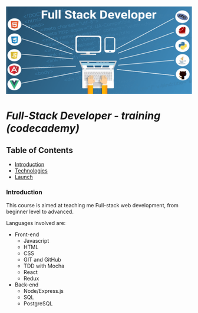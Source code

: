 ![Full-Stack Developer](\Images\Full-stack-developer.png)
# **_Full-Stack Developer - training (codecademy)_**



## Table of Contents
* [Introduction](#introduction)
* [Technologies](#technologies)
* [Launch](#Launch)

### Introduction
This course is aimed at teaching me Full-stack web development, from beginner level to advanced.

Languages involved are:

* Front-end
    * Javascript
    * HTML
    * CSS
    * GIT and GitHub
    * TDD with Mocha
    * React
    * Redux
* Back-end
    * Node/Express.js
    * SQL
    * PostgreSQL


